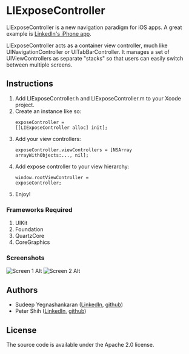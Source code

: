 # LIExposeController
LIExposeController is a new navigation paradigm for iOS apps. A great example is [LinkedIn's iPhone app](http://itunes.apple.com/us/app/linkedin/id288429040?mt=8).

LIExposeController acts as a container view controller, much like UINavigationController or UITabBarController. It manages a set of UIViewControllers as separate "stacks" so that users can easily switch between multiple screens.

## Instructions
1. Add LIExposeController.h and LIExposeController.m to your Xcode project.
2. Create an instance like so: <pre><code>exposeController = [[LIExposeController alloc] init];</code></pre>
3. Add your view controllers: <pre><code>exposeController.viewControllers = [NSArray arrayWithObjects:..., nil];</code></pre>
4. Add expose controller to your view hierarchy: <pre><code>window.rootViewController = exposeController;</code></pre>
5. Enjoy!

### Frameworks Required
1. UIKit
2. Foundation
3. QuartzCore
4. CoreGraphics

### Screenshots
![Screen 1 Alt](LIExposeController/raw/master/Screenshots/screen1.png "Screen 1")
![Screen 2 Alt](LIExposeController/raw/master/Screenshots/screen2.png "Screen 2")

## Authors
* Sudeep Yegnashankaran \([LinkedIn](http://www.linkedin.com/in/sudeepy), [github](https://github.com/sudeepy)\)
* Peter Shih \([LinkedIn](http://www.linkedin.com/in/ptshih), [github](https://github.com/ptshih)\)

## License
The source code is available under the Apache 2.0 license.
